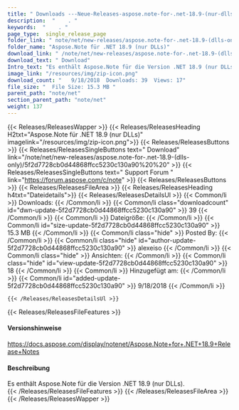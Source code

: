 ```yaml
---
title: " Downloads ---Neue-Releases-aspose.note-for-.net-18.9-(nur-dlls) . "
description:  "    . " 
keywords:  "    . " 
page_type:  single_release_page
folder_link: " note/net/new-releases/aspose.note-for-.net-18.9-(dlls-only)/"
folder_name: "Aspose.Note für .NET 18.9 (nur DLLs)"
download_link: " /note/net/new-releases/aspose.note-for-.net-18.9-(dlls-only)/5f2d7728cb0d44868ffcc5230c130a90"
download_text: " Download"
Intro_text: "Es enthält Aspose.Note für die Version .NET 18.9 (nur DLLs)."
image_link: "/resources/img/zip-icon.png"
download_count: "   9/18/2018  Downloads: 39  Views: 17"
file_size: "  File Size: 15.3 MB "
parent_path: "note/net"
section_parent_path: "note/net"
weight: 137
---
```


{{< Releases/ReleasesWapper >}}
  {{< Releases/ReleasesHeading H2txt="Aspose.Note für .NET 18.9 (nur DLLs)" imagelink="/resources/img/zip-icon.png">}}
  {{< Releases/ReleasesButtons >}}
    {{< Releases/ReleasesSingleButtons text=" Download" link="/note/net/new-releases/aspose.note-for-.net-18.9-(dlls-only)/5f2d7728cb0d44868ffcc5230c130a90%20%20" >}}
    {{< Releases/ReleasesSingleButtons text=" Support Forum " link="https://forum.aspose.com/c/note" >}}
  {{< Releases/ReleasesButtons >}}
  {{< Releases/ReleasesFileArea >}}
    {{< Releases/ReleasesHeading h4txt="Dateidetails">}}
    {{< Releases/ReleasesDetailsUl >}}
            {{< Common/li >}} Downloads: {{< /Common/li >}}
      {{< Common/li class="downloadcount" id="dwn-update-5f2d7728cb0d44868ffcc5230c130a90" >}} 39 {{< /Common/li >}}
      {{< Common/li >}} Dateigröße: {{< /Common/li >}}
      {{< Common/li id="size-update-5f2d7728cb0d44868ffcc5230c130a90" >}} 15.3 MB {{< /Common/li >}} 
      {{< Common/li  class="hide" >}} Posted By: {{< /Common/li >}} 
      {{< Common/li class="hide" id="author-update-5f2d7728cb0d44868ffcc5230c130a90" >}} alexeiso {{< /Common/li >}}
      {{< Common/li class="hide" >}} Ansichten: {{< /Common/li >}}
      {{< Common/li class="hide" id="view-update-5f2d7728cb0d44868ffcc5230c130a90" >}} 18 {{< /Common/li >}}
      {{< Common/li >}} Hinzugefügt am: {{< /Common/li >}}
      {{< Common/li id="added-update-5f2d7728cb0d44868ffcc5230c130a90" >}} 9/18/2018 {{< /Common/li >}} 

    {{< /Releases/ReleasesDetailsUl >}}

  {{< Releases/ReleasesFileFeatures >}}
      <h4>Versionshinweise</h4><div> <a href="https://docs.aspose.com/display/notenet/Aspose.Note+for+.NET+18.9+Release+Notes">https://docs.aspose.com/display/notenet/Aspose.Note+for+.NET+18.9+Release+Notes</a></div><h4> Beschreibung</h4><div class="HTMLDescription"> Es enthält Aspose.Note für die Version .NET 18.9 (nur DLLs).</div>
  {{< /Releases/ReleasesFileFeatures >}}
 {{< /Releases/ReleasesFileArea >}}
{{< /Releases/ReleasesWapper >}}



